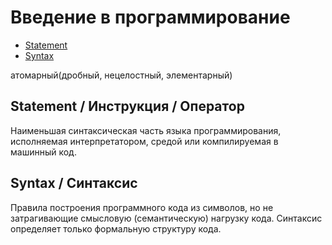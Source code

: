 # Введение в программирование

- [Statement](#statement--инструкция--оператор)
- [Syntax](#syntax--Синтаксис)

атомарный(дробный, нецелостный, элементарный)

## Statement / Инструкция / Оператор
Наименьшая синтаксическая часть языка программирования, исполняемая интерпретатором, средой или компилируемая в машинный код.

## Syntax / Синтаксис
Правила построения программного кода из символов, но не затрагивающие смысловую (семантическую) нагрузку кода. Синтаксис определяет только формальную структуру кода.

